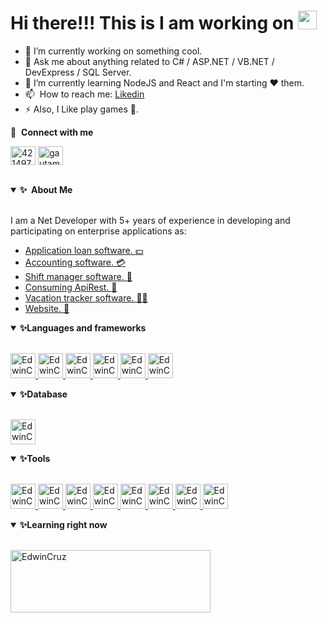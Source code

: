 # Hi there!!! This is I am working on <img src = "https://camo.githubusercontent.com/e8e7b06ecf583bc040eb60e44eb5b8e0ecc5421320a92929ce21522dbc34c891/68747470733a2f2f6d656469612e67697068792e636f6d2f6d656469612f6876524a434c467a6361737252346961377a2f67697068792e676966" width = "30" height = "30">


  <ul>
      <li>
        <g-emoji class="g-emoji" alias="telescope">🎌</g-emoji>
        I’m currently working on something cool.
      </li>
      <li>
        <g-emoji class="g-emoji" alias="speech_balloon">💬</g-emoji> 
        Ask me about anything related to C# / ASP.NET / VB.NET / DevExpress / SQL Server.</li>
      <li>
        <g-emoji class="g-emoji" alias="seedling">🤘</g-emoji> 
        I’m currently learning NodeJS and React and I'm starting <g-emoji class="g-emoji" alias="heart" fallback-src="https://github.githubassets.com/images/icons/emoji/unicode/2764.png">❤️</g-emoji> them.
      </li>
    <li><g-emoji class="g-emoji" alias="mailbox">📫</g-emoji> &nbsp;How to reach me:        <a href="https://www.linkedin.com/in/edwincruz13/" rel="nofollow">Likedin</a> </li>
      <li>
        <g-emoji class="g-emoji" alias="zap">⚡</g-emoji>
         Also, I Like play games
        <g-emoji class="g-emoji" alias="telescope">🔭</g-emoji>.
      </li>
  </ul>
  
  <p dir="auto"><g-emoji class="g-emoji" alias="link" fallback-src="https://github.githubassets.com/images/icons/emoji/unicode/1f517.png">🔗</g-emoji> &nbsp;<strong>Connect with me</strong></p>
  
  <p>
    <a href="https://es.stackoverflow.com/users/76202/egeminis13" rel="nofollow"><img align="center" src="https://raw.githubusercontent.com/rahuldkjain/github-profile-readme-generator/master/src/images/icons/Social/stack-overflow.svg" alt="4214976" height="30" width="40" style="max-width: 100%;"></a>
    <a href="https://www.linkedin.com/in/edwincruz13/" rel="nofollow"><img align="center" src="https://raw.githubusercontent.com/rahuldkjain/github-profile-readme-generator/master/src/images/icons/Social/linked-in-alt.svg" alt="gautamkrishnar" height="30" width="40" style="max-width: 100%;"></a>
  </p>
  
  </br>
  
  <details open="">
  <summary><b><g-emoji class="g-emoji" alias="sparkles" fallback-src="https://github.githubassets.com/images/icons/emoji/unicode/2728.png">✨</g-emoji>&nbsp;&nbsp;About&nbsp;Me</b></summary>
  <br>
<p dir="auto">I am a Net Developer with 5+ years of experience in developing and participating on enterprise applications as:
  <ul>
    <li><a href="#">Application loan software. <g-emoji class="g-emoji" alias="seedling">💵</g-emoji></a></li>
    <li><a href="#">Accounting software. <g-emoji class="g-emoji" alias="seedling">💳</g-emoji></a></li>
    <li><a href="https://github.com/EdwinCruz13/SIGT" target="_blank">Shift manager software. <g-emoji class="g-emoji" alias="seedling">💨</g-emoji></a></li>
    <li><a href="#">Consuming ApiRest. <g-emoji class="g-emoji" alias="seedling">🏃</g-emoji></a></li>
    <li><a href="#">Vacation tracker software. <g-emoji class="g-emoji" alias="seedling">📆💤</g-emoji></a></li>
    <li><a href="#">Website. <g-emoji class="g-emoji" alias="seedling">📄</g-emoji></a></li>
  </ul>
  </p>
</details>

<details open="">
  <summary><b><g-emoji class="g-emoji" alias="sparkles" fallback-src="https://github.githubassets.com/images/icons/emoji/unicode/2728.png">✨</g-emoji>Languages and frameworks</b></summary>
  <br>
<p dir="left">
  <a href = "#">
    <img src="https://iconape.com/wp-content/png_logo_vector/c.png" alt="EdwinCruz" width="40" height="40"  />
  </a> 
  <a href = "#">
    <img src="https://iconape.com/wp-content/png_logo_vector/asp-net-logo.png" alt="EdwinCruz" width="40" height="40"  />
  </a> 
  <a href = "#">
    <img src="https://play-lh.googleusercontent.com/wk3fChuLzVrmPoziTCwfphi6EfU-K_EU3smw8VLxVPwT61VAsZB0vtLiHcjvBde3Lw" alt="EdwinCruz" width="40" height="40"  />
  </a> 
   <a href = "#">
    <img src="https://media.taringa.net/knn/fit:550/Z3M6Ly9rbjMvNDJiY2ViZGMyODdmNzAwZWJkNjE2OTU2YTVlZTI0YjcucG5n" alt="EdwinCruz" width="40" height="40"/>
  </a> 
  <a href = "#">
    <img src="https://upload.wikimedia.org/wikipedia/commons/thumb/b/b2/Bootstrap_logo.svg/640px-Bootstrap_logo.svg.png" alt="EdwinCruz" width="40" height="40"/>
  </a> 
  <a href = "#">
    <img src="https://upload.wikimedia.org/wikipedia/commons/thumb/4/4c/Typescript_logo_2020.svg/640px-Typescript_logo_2020.svg.png" alt="EdwinCruz" width="40" height="40"/>
  </a> 
</p>
</details>

<details open="">
  <summary><b><g-emoji class="g-emoji" alias="sparkles" fallback-src="https://github.githubassets.com/images/icons/emoji/unicode/2728.png">✨</g-emoji>Database</b></summary>
  <br>
<p dir="left">
  <a href = "#">
    <img src="https://mpng.subpng.com/20180320/yaw/kisspng-microsoft-sql-server-database-administrator-comput-free-high-quality-sql-server-icon-5ab0c7c9b28e37.6388540115215349217314.jpg" alt="EdwinCruz" width="40" height="40"  />
  </a> 
</p>
</details>


<details open="">
  <summary><b><g-emoji class="g-emoji" alias="sparkles" fallback-src="https://github.githubassets.com/images/icons/emoji/unicode/2728.png">✨</g-emoji>Tools</b></summary>
  <br>
<p dir="left">
  <a href = "#">
    <img src="https://upload.wikimedia.org/wikipedia/commons/thumb/5/59/Visual_Studio_Icon_2019.svg/512px-Visual_Studio_Icon_2019.svg.png?20210214224138" alt="EdwinCruz" width="40" height="40"  />
  </a> 
  <a href = "#">
    <img src="https://upload.wikimedia.org/wikipedia/commons/thumb/9/9a/Visual_Studio_Code_1.35_icon.svg/512px-Visual_Studio_Code_1.35_icon.svg.png?20210804221519" alt="EdwinCruz" width="40" height="40"  />
  </a> 
  <a href = "#">
    <img src="https://www.devexpress.com/Content/Core/facebook-share-icon.png" alt="EdwinCruz" width="40" height="40"  />
  </a> 
  <a href = "#">
    <img src="https://www.tutlane.com/images/categorylogo/linq.png" alt="EdwinCruz" width="40" height="40"  />
  </a> 
  <a href = "#">
    <img src="https://www.comparatif-logiciels.fr/wp-content/uploads/2021/06/microsoft-sql-server-management-studio-avis-tarif-alternative-comparatif-logiciels-saas.webp" alt="EdwinCruz" width="40" height="40"  />
  </a> 
  <a href = "#">
    <img src="https://upload.wikimedia.org/wikipedia/commons/thumb/6/61/HTML5_logo_and_wordmark.svg/640px-HTML5_logo_and_wordmark.svg.png" alt="EdwinCruz" width="40" height="40"  />
  </a> 
  <a href = "#">
    <img src="https://upload.wikimedia.org/wikipedia/commons/thumb/f/f5/Devicon-css3-plain-wordmark.svg/640px-Devicon-css3-plain-wordmark.svg.png" alt="EdwinCruz" width="40" height="40"  />
  </a> 
  <a href = "#">
    <img src="https://git-scm.com/images/logos/downloads/Git-Icon-1788C.png" alt="EdwinCruz" width="40" height="40"  />
  </a> 
</p>
</details>

<details open="">
  <summary><b><g-emoji class="g-emoji" alias="sparkles" fallback-src="https://github.githubassets.com/images/icons/emoji/unicode/2728.png">✨</g-emoji>Learning right now</b></summary>
  <br>
<p dir="left">
  <a href = "#">
    <img src="https://upload.wikimedia.org/wikipedia/commons/thumb/9/94/MERN-logo.png/640px-MERN-logo.png" alt="EdwinCruz" width="320" height="100"  />
  </a> 
</p>
</details>
  





